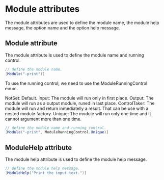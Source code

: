 # Module attributes

The module attributes are used to define the module name, the module help message, the option name and the option help message.

## Module attribute

The module attribute is used to define the module name and running control.

```csharp
// define the module name.
[Module("-print")]
```

To use the running control, we need to use the ModuleRunningControl enum.

NotSet: Default.
Input: The module will run only in first place.
Output: The module will run as a output module, runed in last place.
ControlTaker: The module will run and return inmediatelly a result. That can be use with a nested module factory.
Unique: The module will run only one time and it cannot argument more than one time.

```csharp
// define the module name and running control.
[Module("-print", ModuleRunningControl.Unique)]
```

## ModuleHelp attribute

The module help attribute is used to define the module help message.

```csharp
// define the module help message.
[ModuleHelp("Print the input text.")]
```